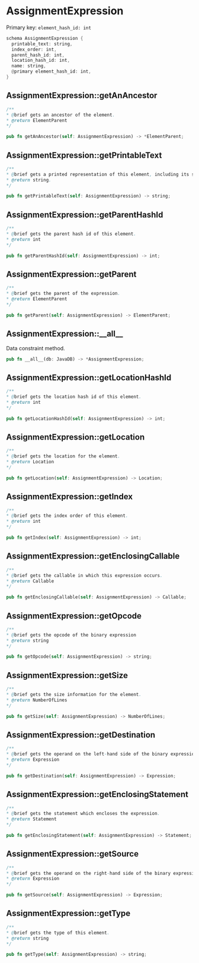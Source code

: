 # AssignmentExpression

Primary key: `element_hash_id: int`

```rust
schema AssignmentExpression {
  printable_text: string,
  index_order: int,
  parent_hash_id: int,
  location_hash_id: int,
  name: string,
  @primary element_hash_id: int,
}
```
## AssignmentExpression::getAnAncestor

```java
/**
* @brief gets an ancestor of the element.
* @return ElementParent 
*/
```
```rust
pub fn getAnAncestor(self: AssignmentExpression) -> *ElementParent;
```
## AssignmentExpression::getPrintableText

```java
/**
* @brief gets a printed representation of this element, including its structure where applicable.
* @return string.
*/
```
```rust
pub fn getPrintableText(self: AssignmentExpression) -> string;
```
## AssignmentExpression::getParentHashId

```java
/**
* @brief gets the parent hash id of this element.
* @return int
*/
```
```rust
pub fn getParentHashId(self: AssignmentExpression) -> int;
```
## AssignmentExpression::getParent

```java
/**
* @brief gets the parent of the expression.
* @return ElementParent 
*/
```
```rust
pub fn getParent(self: AssignmentExpression) -> ElementParent;
```
## AssignmentExpression::\_\_all\_\_

Data constraint method.

```rust
pub fn __all__(db: JavaDB) -> *AssignmentExpression;
```
## AssignmentExpression::getLocationHashId

```java
/**
* @brief gets the location hash id of this element.
* @return int
*/
```
```rust
pub fn getLocationHashId(self: AssignmentExpression) -> int;
```
## AssignmentExpression::getLocation

```java
/**
* @brief gets the location for the element.
* @return Location
*/
```
```rust
pub fn getLocation(self: AssignmentExpression) -> Location;
```
## AssignmentExpression::getIndex

```java
/**
* @brief gets the index order of this element.
* @return int
*/
```
```rust
pub fn getIndex(self: AssignmentExpression) -> int;
```
## AssignmentExpression::getEnclosingCallable

```java
/**
* @brief gets the callable in which this expression occurs.
* @return Callable 
*/
```
```rust
pub fn getEnclosingCallable(self: AssignmentExpression) -> Callable;
```
## AssignmentExpression::getOpcode

```java
/**
* @brief gets the opcode of the binary expression
* @return string 
*/
```
```rust
pub fn getOpcode(self: AssignmentExpression) -> string;
```
## AssignmentExpression::getSize

```java
/**
* @brief gets the size information for the element.
* @return NumberOfLines
*/
```
```rust
pub fn getSize(self: AssignmentExpression) -> NumberOfLines;
```
## AssignmentExpression::getDestination

```java
/**
* @brief gets the operand on the left-hand side of the binary expression.
* @return Expression 
*/
```
```rust
pub fn getDestination(self: AssignmentExpression) -> Expression;
```
## AssignmentExpression::getEnclosingStatement

```java
/**
* @brief gets the statement which encloses the expression.
* @return Statement 
*/
```
```rust
pub fn getEnclosingStatement(self: AssignmentExpression) -> Statement;
```
## AssignmentExpression::getSource

```java
/**
* @brief gets the operand on the right-hand side of the binary expression.
* @return Expression 
*/
```
```rust
pub fn getSource(self: AssignmentExpression) -> Expression;
```
## AssignmentExpression::getType

```java
/**
* @brief gets the type of this element.
* @return string
*/
```
```rust
pub fn getType(self: AssignmentExpression) -> string;
```
